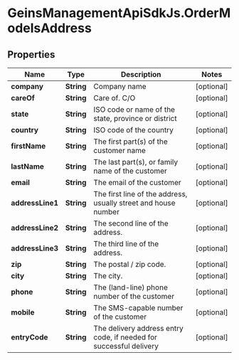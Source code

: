 # GeinsManagementApiSdkJs.OrderModelsAddress

## Properties

Name | Type | Description | Notes
------------ | ------------- | ------------- | -------------
**company** | **String** | Company name | [optional] 
**careOf** | **String** | Care of. C/O | [optional] 
**state** | **String** | ISO code or name of the state, province or district | [optional] 
**country** | **String** | ISO code of the country | [optional] 
**firstName** | **String** | The first part(s) of the customer name | [optional] 
**lastName** | **String** | The last part(s), or family name of the customer | [optional] 
**email** | **String** | The email of the customer | [optional] 
**addressLine1** | **String** | The first line of the address, usually street and house number | [optional] 
**addressLine2** | **String** | The second line of the address. | [optional] 
**addressLine3** | **String** | The third line of the address. | [optional] 
**zip** | **String** | The postal / zip code. | [optional] 
**city** | **String** | The city. | [optional] 
**phone** | **String** | The (land-line) phone number of the customer | [optional] 
**mobile** | **String** | The SMS-capable number of the customer | [optional] 
**entryCode** | **String** | The delivery address entry code, if needed for successful delivery | [optional] 


